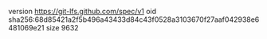 version https://git-lfs.github.com/spec/v1
oid sha256:68d85421a2f5b496a43433d84c43f0528a3103670f27aaf042938e6481069e21
size 9632
